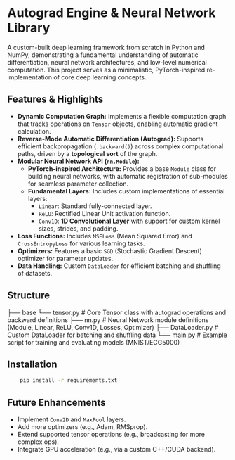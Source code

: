 # Autograd Engine & Neural Network Library

A custom-built deep learning framework from scratch in Python and NumPy, demonstrating a fundamental understanding of automatic differentiation, neural network architectures, and low-level numerical computation. This project serves as a minimalistic, PyTorch-inspired re-implementation of core deep learning concepts.

## Features & Highlights

*   **Dynamic Computation Graph:** Implements a flexible computation graph that tracks operations on `Tensor` objects, enabling automatic gradient calculation.
*   **Reverse-Mode Automatic Differentiation (Autograd):** Supports efficient backpropagation (`.backward()`) across complex computational paths, driven by a **topological sort** of the graph.
*   **Modular Neural Network API (`nn.Module`):**
    *   **PyTorch-inspired Architecture:** Provides a base `Module` class for building neural networks, with automatic registration of sub-modules for seamless parameter collection.
    *   **Fundamental Layers:** Includes custom implementations of essential layers:
        *   `Linear`: Standard fully-connected layer.
        *   `ReLU`: Rectified Linear Unit activation function.
        *   `Conv1D`: **1D Convolutional Layer** with support for custom kernel sizes, strides, and padding.
*   **Loss Functions:** Includes `MSELoss` (Mean Squared Error) and `CrossEntropyLoss` for various learning tasks.
*   **Optimizers:** Features a basic `SGD` (Stochastic Gradient Descent) optimizer for parameter updates.
*   **Data Handling:** Custom `DataLoader` for efficient batching and shuffling of datasets.

## Structure
├── base
└── tensor.py # Core Tensor class with autograd operations and backward definitions
├── nn.py # Neural Network module definitions (Module, Linear, ReLU, Conv1D, Losses, Optimizer)
├── DataLoader.py # Custom DataLoader for batching and shuffling data
└── main.py # Example script for training and evaluating models (MNIST/ECG5000)

## Installation
```bash
    pip install -r requirements.txt
```

## Future Enhancements

*   Implement `Conv2D` and `MaxPool` layers.
*   Add more optimizers (e.g., Adam, RMSprop).
*   Extend supported tensor operations (e.g., broadcasting for more complex ops).
*   Integrate GPU acceleration (e.g., via a custom C++/CUDA backend).
